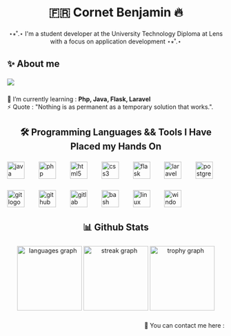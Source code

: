 <br clear="both">

<h1 align="center">🇫🇷 Cornet Benjamin 🔥</h1>

###

<p align="center">⋆⭒˚.⋆ I'm a student developer at the University Technology Diploma at Lens with a focus on application development ⋆⭒˚.⋆</p>

###

<h2 align="left">✨ About me</h2>

###

<div align="left">
  <img src="https://visitor-badge.laobi.icu/badge?page_id=BenjaminC62.BenjaminC62&left_color=lightslategray&right_color=mediumaquamarine"  />
</div>

###

<p align="left">🌱 I’m currently learning :  <strong>Php, Java, Flask, Laravel</strong><br>⚡ Quote : "Nothing is as permanent as a temporary solution that works.".</p>

###

<h2 align="center">🛠️ Programming Languages && Tools I Have Placed my Hands On</h2>

###

<div align="left">
  <img src="https://skillicons.dev/icons?i=java" height="40" alt="java logo"  />
  <img width="25" />
  <img src="https://skillicons.dev/icons?i=php" height="40" alt="php logo"  />
  <img width="25" />
  <img src="https://cdn.jsdelivr.net/gh/devicons/devicon/icons/html5/html5-original.svg" height="40" alt="html5 logo"  />
  <img width="25" />
  <img src="https://cdn.jsdelivr.net/gh/devicons/devicon/icons/css3/css3-original.svg" height="40" alt="css3 logo"  />
  <img width="25" />
  <img src="https://skillicons.dev/icons?i=flask" height="40" alt="flask logo"  />
  <img width="25" />
  <img src="https://cdn.simpleicons.org/laravel/FF2D20" height="40" alt="laravel logo"  />
  <img width="25" />
  <img src="https://cdn.jsdelivr.net/gh/devicons/devicon/icons/postgresql/postgresql-original.svg" height="40" alt="postgresql logo"  />
</div>

###

<div align="left">
  <img src="https://skillicons.dev/icons?i=git" height="40" alt="git logo"  />
  <img width="25" />
  <img src="https://skillicons.dev/icons?i=github" height="40" alt="github logo"  />
  <img width="25" />
  <img src="https://skillicons.dev/icons?i=gitlab" height="40" alt="gitlab logo"  />
  <img width="25" />
  <img src="https://skillicons.dev/icons?i=bash" height="40" alt="bash logo"  />
  <img width="25" />
  <img src="https://skillicons.dev/icons?i=linux" height="40" alt="linux logo"  />
  <img width="25" />
  <img src="https://cdn.jsdelivr.net/gh/devicons/devicon/icons/windows8/windows8-original.svg" height="40" alt="windows8 logo"  />
</div>

###

<h2 align="center">📊 Github Stats</h2>

###

<div align="center">
  <img src="https://github-readme-stats.vercel.app/api/top-langs?username=BenjaminC62&locale=en&hide_title=false&layout=compact&card_width=320&langs_count=5&theme=dracula&hide_border=false&order=2" height="150" alt="languages graph"  />
  <img src="https://streak-stats.demolab.com?user=BenjaminC62&locale=en&mode=daily&theme=dracula&hide_border=false&border_radius=5&order=3" height="150" alt="streak graph"  />
  <img src="https://github-profile-trophy.vercel.app?username=BenjaminC62&theme=dracula&column=-1&row=1&margin-w=8&margin-h=8&no-bg=false&no-frame=false&order=4" height="150" alt="trophy graph"  />
</div>

###

<p align="right">📣 You can contact me here :</p>

###

<br clear="both">

<div align="right">
  <a href="https://www.linkedin.com/in/ton-profile" target="_blank" style="display: none;">
    <img src="https://img.shields.io/static/v1?message=LinkedIn&logo=linkedin&label=&color=0077B5&logoColor=white&labelColor=&style=flat" height="26" alt="linkedin logo" />
  </a>
  <a href="https://www.instagram.com/benjamin.c62/" target="_blank" style="display: none;">
    <img src="https://img.shields.io/static/v1?message=Instagram&logo=instagram&label=&color=E4405F&logoColor=white&labelColor=&style=flat" height="26" alt="instagram logo" />
  </a>
  <a href="mailto:ton-email@gmail.com" style="display: none;">
    <img src="https://img.shields.io/static/v1?message=Gmail&logo=gmail&label=&color=D14836&logoColor=white&labelColor=&style=flat" height="26" alt="gmail logo" />
  </a>
</div>

